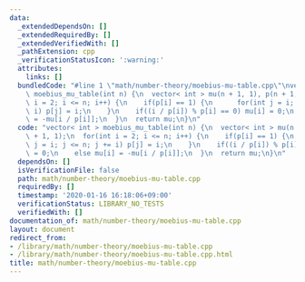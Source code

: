 ```yaml
---
data:
  _extendedDependsOn: []
  _extendedRequiredBy: []
  _extendedVerifiedWith: []
  _pathExtension: cpp
  _verificationStatusIcon: ':warning:'
  attributes:
    links: []
  bundledCode: "#line 1 \"math/number-theory/moebius-mu-table.cpp\"\nvector< int >\
    \ moebius_mu_table(int n) {\n  vector< int > mu(n + 1, 1), p(n + 1, 1);\n  for(int\
    \ i = 2; i <= n; i++) {\n    if(p[i] == 1) {\n      for(int j = i; j <= n; j +=\
    \ i) p[j] = i;\n    }\n    if((i / p[i]) % p[i] == 0) mu[i] = 0;\n    else mu[i]\
    \ = -mu[i / p[i]];\n  }\n  return mu;\n}\n"
  code: "vector< int > moebius_mu_table(int n) {\n  vector< int > mu(n + 1, 1), p(n\
    \ + 1, 1);\n  for(int i = 2; i <= n; i++) {\n    if(p[i] == 1) {\n      for(int\
    \ j = i; j <= n; j += i) p[j] = i;\n    }\n    if((i / p[i]) % p[i] == 0) mu[i]\
    \ = 0;\n    else mu[i] = -mu[i / p[i]];\n  }\n  return mu;\n}\n"
  dependsOn: []
  isVerificationFile: false
  path: math/number-theory/moebius-mu-table.cpp
  requiredBy: []
  timestamp: '2020-01-16 16:18:06+09:00'
  verificationStatus: LIBRARY_NO_TESTS
  verifiedWith: []
documentation_of: math/number-theory/moebius-mu-table.cpp
layout: document
redirect_from:
- /library/math/number-theory/moebius-mu-table.cpp
- /library/math/number-theory/moebius-mu-table.cpp.html
title: math/number-theory/moebius-mu-table.cpp
---
```

